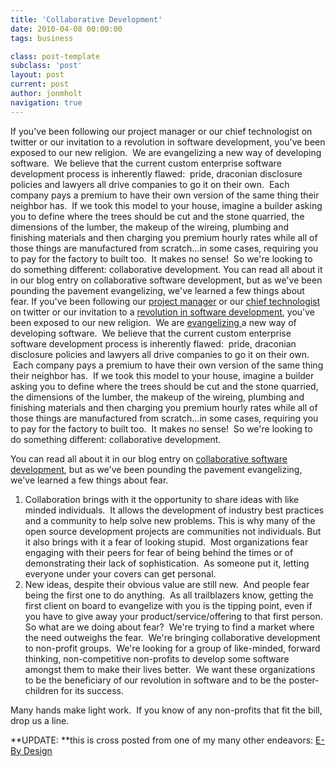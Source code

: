 ```yaml
---
title: 'Collaborative Development'
date: 2010-04-08 00:00:00 
tags: business

class: post-template
subclass: 'post'
layout: post
current: post
author: jonmholt
navigation: true
---
```

If you've been following our project manager or our chief technologist on twitter or our invitation to a revolution in software development, you've been exposed to our new religion.  We are evangelizing a new way of developing software.  We believe that the current custom enterprise software development process is inherently flawed:  pride, draconian disclosure policies and lawyers all drive companies to go it on their own.  Each company pays a premium to have their own version of the same thing their neighbor has.  If we took this model to your house, imagine a builder asking you to define where the trees should be cut and the stone quarried, the dimensions of the lumber, the makeup of the wireing, plumbing and finishing materials and then charging you premium hourly rates while all of those things are manufactured from scratch...in some cases, requiring you to pay for the factory to built too.  It makes no sense!  So we're looking to do something different: collaborative development.
You can read all about it in our blog entry on collaborative software development, but as we've been pounding the pavement evangelizing, we've learned a few things about fear.
If you've been following our [project manager](http://twitter.com/EuniceHooper) or our [chief technologist](http://twitter.com/jonmholt) on twitter or our invitation to a [revolution in software development](http://blog.e-bydesign.ca/wp-eBydesign/2009/11/a-revolution-in-canadian-administratvie-software/), you've been exposed to our new religion. &nbsp;We are [evangelizing ](http://www.facebook.com/event.php?eid=183062703923&amp;ref=mf)a new way of developing software. &nbsp;We believe that the current custom enterprise software development process is inherently flawed: &nbsp;pride, draconian disclosure policies and lawyers all drive companies to go it on their own. &nbsp;Each company pays a premium to have their own version of the same thing their neighbor has. &nbsp;If we took this model to your house, imagine a builder asking you to define where the trees should be cut and the stone quarried, the dimensions of the lumber, the makeup of the wireing, plumbing and finishing materials and then charging you premium hourly rates while all of those things are manufactured from scratch...in some cases, requiring you to pay for the factory to built too. &nbsp;It makes no sense! &nbsp;So we're looking to do something different: collaborative development.

You can read all about it in our blog entry on [collaborative software development](http://blog.e-bydesign.ca/wp-eBydesign/2009/11/a-revolution-in-canadian-administratvie-software/), but as we've been pounding the pavement evangelizing, we've learned a few things about fear.

1.  Collaboration brings with it the opportunity to share ideas with like minded individuals. &nbsp;It allows the development of industry best practices and a community to help solve new problems. This is why many of the open source development projects are communities not individuals. But it also brings with it a fear of looking stupid. &nbsp;Most organizations fear engaging with their peers for fear of being behind the times or of demonstrating their lack of sophistication. &nbsp;As someone put it, letting everyone under your covers can get personal.
2.  New ideas, despite their obvious value are still new. &nbsp;And people fear being the first one to do anything. &nbsp;As all trailblazers know, getting the first client on board to evangelize with you is the tipping point, even if you have to give away your product/service/offering to that first person.
So what are we doing about fear? &nbsp;We're trying to find a market where the need outweighs the fear. &nbsp;We're bringing collaborative development to non-profit groups. &nbsp;We're looking for a group of like-minded, forward thinking, non-competitive non-profits to develop some software amongst them to make their lives better. &nbsp;We want these organizations to be the beneficiary of our revolution in software and to be the poster-children for its success.

Many hands make light work. &nbsp;If you know of any non-profits that fit the bill, drop us a line.

**UPDATE: **this is cross posted from one of my many other endeavors:&nbsp;[E-By Design ](http://blog.e-bydesign.ca/)
